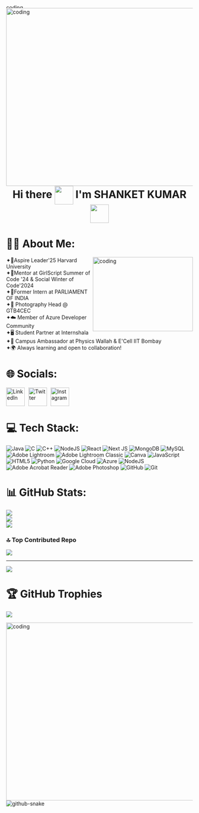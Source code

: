 <img align="left" alt="coding" width="1000" height="10" src="https://user-images.githubusercontent.com/74038190/212284100-561aa473-3905-4a80-b561-0d28506553ee.gif">
<img align="left" alt="coding" width="1000" height="480" src="https://user-images.githubusercontent.com/74038190/225813708-98b745f2-7d22-48cf-9150-083f1b00d6c9.gif">

<h1 align="center">
  Hi there 
  <img src="https://fonts.gstatic.com/s/e/notoemoji/latest/1f44b_1f3fb/512.webp" style="width: 50px; height: 50px; vertical-align: middle;">
  I'm SHANKET KUMAR 
  <img src="https://fonts.gstatic.com/s/e/notoemoji/latest/1f916/512.webp" style="width: 50px; height: 50px; vertical-align: middle;">
</h1>



# 👨‍💻 About Me: <br/> 
<img align="right" alt="coding" height="200" width="270" src="https://user-images.githubusercontent.com/74038190/235224431-e8c8c12e-6826-47f1-89fb-2ddad83b3abf.gif">
✦👑Aspire Leader'25 Harvard University<br>✦🌟Mentor at GirlScript Summer of Code '24 & Social Winter of Code'2024<br>✦💼Former Intern at PARLIAMENT OF INDIA<br>✦🎯 Photography Head @ GTB4CEC <br>✦☁️ Member of Azure Developer Community<br>✦🖥️ Student Partner at Internshala<br>✦🚀 Campus Ambassador at Physics Wallah & E'Cell IIT Bombay<br>✦🌍 Always learning and open to collaboration! 


# 🌐 Socials:
<div style="display: flex; align-items: center; gap: 10px;">
    <a href="https://www.linkedin.com/in/shanket-kumar-codeex/" target="_blank">
        <img src="https://user-images.githubusercontent.com/74038190/235294012-0a55e343-37ad-4b0f-924f-c8431d9d2483.gif" alt="LinkedIn" style="width: 50px; height: 50px;">
    </a>
    <a href="https://x.com/S_anketkumarrrr" target="_blank">
        <img src="https://user-images.githubusercontent.com/74038190/235294011-b8074c31-9097-4a65-a594-4151b58743a8.gif" alt="Twitter" style="width: 50px; height: 50px;">
    </a>
    <a href="https://www.instagram.com/sanketkumarar/" target="_blank">
        <img src="https://user-images.githubusercontent.com/74038190/235294013-a33e5c43-a01c-43f6-b44d-a406d8b4ab75.gif" alt="Instagram" style="width: 50px; height: 50px;">
    </a>
</div>



# 💻 Tech Stack:
![Java](https://img.shields.io/badge/java-%23ED8B00.svg?style=flat&logo=openjdk&logoColor=white) ![C](https://img.shields.io/badge/c-%2300599C.svg?style=flat&logo=c&logoColor=white) ![C++](https://img.shields.io/badge/c++-%2300599C.svg?style=flat&logo=c%2B%2B&logoColor=white) ![NodeJS](https://img.shields.io/badge/node.js-6DA55F?style=flat&logo=node.js&logoColor=white) ![React](https://img.shields.io/badge/react-%2320232a.svg?style=flat&logo=react&logoColor=%2361DAFB) ![Next JS](https://img.shields.io/badge/Next-black?style=flat&logo=next.js&logoColor=white) ![MongoDB](https://img.shields.io/badge/MongoDB-%234ea94b.svg?style=flat&logo=mongodb&logoColor=white) ![MySQL](https://img.shields.io/badge/mysql-4479A1.svg?style=flat&logo=mysql&logoColor=white) ![Adobe Lightroom](https://img.shields.io/badge/Adobe%20Lightroom-31A8FF.svg?style=flat&logo=Adobe%20Lightroom&logoColor=white) ![Adobe Lightroom Classic](https://img.shields.io/badge/Adobe%20Lightroom%20Classic-31A8FF.svg?style=flat&logo=Adobe%20Lightroom%20Classic&logoColor=white) ![Canva](https://img.shields.io/badge/Canva-%2300C4CC.svg?style=flat&logo=Canva&logoColor=white) ![JavaScript](https://img.shields.io/badge/javascript-%23323330.svg?style=flat&logo=javascript&logoColor=%23F7DF1E) ![HTML5](https://img.shields.io/badge/html5-%23E34F26.svg?style=flat&logo=html5&logoColor=white) ![Python](https://img.shields.io/badge/python-3670A0?style=flat&logo=python&logoColor=ffdd54) ![Google Cloud](https://img.shields.io/badge/GoogleCloud-%234285F4.svg?style=flat&logo=google-cloud&logoColor=white) ![Azure](https://img.shields.io/badge/azure-%230072C6.svg?style=flat&logo=microsoftazure&logoColor=white) ![NodeJS](https://img.shields.io/badge/node.js-6DA55F?style=flat&logo=node.js&logoColor=white) ![Adobe Acrobat Reader](https://img.shields.io/badge/Adobe%20Acrobat%20Reader-EC1C24.svg?style=flat&logo=Adobe%20Acrobat%20Reader&logoColor=white) ![Adobe Photoshop](https://img.shields.io/badge/adobe%20photoshop-%2331A8FF.svg?style=flat&logo=adobe%20photoshop&logoColor=white) ![GitHub](https://img.shields.io/badge/github-%23121011.svg?style=flat&logo=github&logoColor=white) ![Git](https://img.shields.io/badge/git-%23F05033.svg?style=flat&logo=git&logoColor=white)



# 📊 GitHub Stats:
![](https://github-readme-stats.vercel.app/api?username=editorbymood&theme=dark&hide_border=false&include_all_commits=true&count_private=true)<br/>
![](https://nirzak-streak-stats.vercel.app/?user=editorbymood&theme=dark&hide_border=false)<br/>
![](https://github-readme-stats.vercel.app/api/top-langs/?username=editorbymood&theme=dark&hide_border=false&include_all_commits=true&count_private=true&layout=compact)

### 🔝 Top Contributed Repo
![](https://github-contributor-stats.vercel.app/api?username=editorbymood&limit=5&theme=blue-green&combine_all_yearly_contributions=true)

---
[![](https://visitcount.itsvg.in/api?id=editorbymood&icon=1&color=0)](https://visitcount.itsvg.in)



# 🏆 GitHub Trophies
![](https://github-profile-trophy.vercel.app/?username=editorbymood&theme=radical&no-frame=false&no-bg=true&margin-w=4)

<img align="left" alt="coding" width="1000" height="480" src="https://media3.giphy.com/media/v1.Y2lkPTc5MGI3NjExNTZ2cW4wYXJ3cnd5d3ZmcXFwOGJoZ2Jta3YyenBqcTZlbzk4djJveSZlcD12MV9pbnRlcm5hbF9naWZfYnlfaWQmY3Q9Zw/f3iwJFOVOwuy7K6FFw/giphy.gif">
<picture>
  <source media="(prefers-color-scheme: dark)" srcset="https://raw.githubusercontent.com/tobiasmeyhoefer/tobiasmeyhoefer/output/github-snake-dark.svg" />
  <source media="(prefers-color-scheme: light)" srcset="https://raw.githubusercontent.com/tobiasmeyhoefer/tobiasmeyhoefer/output/github-snake.svg" />
  <img alt="github-snake" src="https://raw.githubusercontent.com/tobiasmeyhoefer/tobiasmeyhoefer/output/github-snake.svg" />
</picture>






